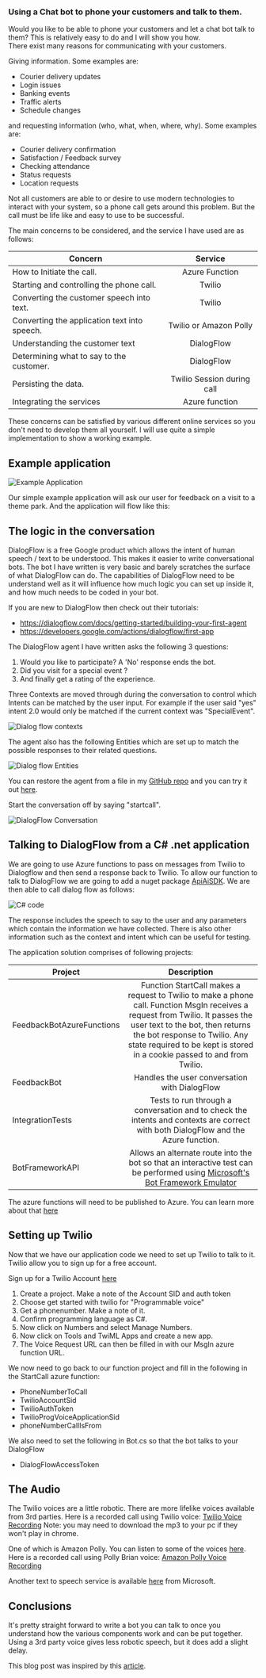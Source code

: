 ### Using a Chat bot to phone your customers and talk to them. 

Would you like to be able to phone your customers and let a chat bot talk to them? This is relatively easy to do and I will show you how.   
There exist many reasons for communicating with your customers. 

Giving information. Some examples are: 
* Courier delivery updates 
* Login issues 
* Banking events 
* Traffic alerts 
* Schedule changes 

and requesting information (who, what, when, where, why).  Some examples are: 
* Courier delivery confirmation 
* Satisfaction / Feedback survey 
* Checking attendance 
* Status requests 
* Location requests 

Not all customers are able to or desire to use modern technologies to interact with your system, so a phone call gets around this problem. But the call must be life like and easy to use to be successful. 

The main concerns to be considered, and the service I have used are as follows: 

| Concern  | Service |
|----------|:--------:|
| How to Initiate the call. | Azure Function|
| Starting and controlling the phone call. | Twilio|
| Converting the customer speech into text. | Twilio|
| Converting the application text into speech.| Twilio or Amazon Polly| 
| Understanding the customer text | DialogFlow |
| Determining what to say to the customer. | DialogFlow |
| Persisting the data. | Twilio Session during call|
| Integrating the services | Azure function |

These concerns can be satisfied by various different online services so you don't need to develop them all yourself. I will use quite a simple implementation to show a working example.

## Example application 
![Example Application](https://raw.githubusercontent.com/julianperrott/FeedbackBot/master/post/img/Twilio_App_Overview.png "Example Application")

Our simple example application will ask our user for feedback on a visit to a theme park. And the application will flow like this: 

## The logic in the conversation

DialogFlow is a free Google product which allows the intent of human speech / text to be understood. This makes it easier to write conversational bots. The bot I have written is very basic and barely scratches the surface of what DialogFlow can do. The capabilities of DialogFlow need to be understand well as it will influence how much logic you can set up inside it, and how much needs to be coded in your bot. 

If you are new to DialogFlow then check out their tutorials: 
* https://dialogflow.com/docs/getting-started/building-your-first-agent 
* https://developers.google.com/actions/dialogflow/first-app 

The DialogFlow agent I have written asks the following 3 questions: 
1. Would you like to participate? A 'No' response ends the bot. 
1. Did you visit for a special event ? 
1. And finally get a rating of the experience. 

Three Contexts are moved through during the conversation to control which Intents can be matched by the user input. 
For example if the user said "yes" intent 2.0 would only be matched if the current context was "SpecialEvent". 

![Dialog flow contexts](https://raw.githubusercontent.com/julianperrott/FeedbackBot/master/post/img/Twilio_DialogFlow_Overview.png "Dialog flow contexts")

The agent also has the following Entities which are set up to match the possible responses to their related questions. 

 ![Dialog flow Entities](https://raw.githubusercontent.com/julianperrott/FeedbackBot/master/post/img/DialogFlow_Entities.png "Dialog flow Entities")

You can restore the agent from a file in my [GitHub repo](https://github.com/julianperrott/FeedbackBot) and you can try it out [here](https://bot.dialogflow.com/ddd79d30-0b82-4e7f-bc6d-2d74e01beb95).

Start the conversation off by saying "startcall". 

 
![DialogFlow Conversation](https://raw.githubusercontent.com/julianperrott/FeedbackBot/master/post/img/FeedbackBot_StartBot_3.png "DialogFlow Conversation")
 
## Talking to DialogFlow from a C# .net application 

We are going to use Azure functions to pass on messages from Twilio to Dialogflow and then send a response back to Twilio. To allow our function to talk to DialogFlow we are going to add a nuget package [ApiAiSDK](https://github.com/dialogflow/dialogflow-dotnet-client). We are then able to call dialog flow as follows: 

 ![C# code](https://raw.githubusercontent.com/julianperrott/FeedbackBot/master/post/img/FeedbackBot_StartBot_2.png "C# code")

The response includes the speech to say to the user and any parameters which contain the information we have collected. There is also other information such as the context and intent which can be useful for testing. 

The application solution comprises of following projects: 

| Project | Description |
|--|:--:|
|FeedbackBotAzureFunctions  | Function StartCall makes a request to Twilio to make a phone call. Function MsgIn receives a request from Twilio. It passes the user text to the bot, then returns the bot response to Twilio. Any state required to be kept is stored in a cookie passed to and from Twilio. | 
| FeedbackBot | Handles the user conversation with DialogFlow |
| IntegrationTests | Tests to run through a conversation and to check the intents and contexts are correct with both DialogFlow and the Azure function. |
| BotFrameworkAPI | Allows an alternate route into the bot so that an interactive test can be performed using [Microsoft's Bot Framework Emulator](https://github.com/Microsoft/BotFramework-Emulator) |

The azure functions will need to be published to Azure. You can learn more about that [here](https://tutorials.visualstudio.com/first-azure-function/publish)


## Setting up Twilio 

Now that we have our application code we need to set up Twilio to talk to it. Twilio allow you to sign up for a free account. 

Sign up for a Twilio Account [here](https://www.twilio.com/try-twilio)

1. Create a project. Make a note of the Account SID and auth token 
1. Choose get started with twilio for "Programmable voice" 
1. Get a phonenumber. Make a note of it. 
1. Confirm programming language as C#. 
1. Now click on Numbers and select Manage Numbers. 
1. Now click on Tools and TwiML Apps and create a new app. 
1. The Voice Request URL can then be filled in with our MsgIn azure function URL. 

We now need to go back to our function project and fill in the following in the StartCall azure function: 

* PhoneNumberToCall 
* TwilioAccountSid 
* TwilioAuthToken 
* TwilioProgVoiceApplicationSid 
* phoneNumberCallIsFrom 

We also need to set the following in Bot.cs so that the bot talks to your DialogFlow  
* DialogFlowAccessToken 

## The Audio 

The Twilio voices are a little robotic. There are more lifelike voices available from 3rd parties. Here is a recorded call using Twilio voice:  [Twilio Voice Recording](https://raw.githubusercontent.com/julianperrott/FeedbackBot/master/post/sound/TwilioVoice.mp3)
Note: you may need to download the mp3 to your pc if they won't play in chrome.

One of which is Amazon Polly. You can listen to some of the voices [here](https://aws.amazon.com/polly). Here is a recorded call using Polly Brian voice:  [Amazon Polly Voice Recording](https://raw.githubusercontent.com/julianperrott/FeedbackBot/master/post/sound/PollyBrianVoice.mp3)
 

Another text to speech service is available [here](https://docs.microsoft.com/en-us/azure/cognitive-services/speech/api-reference-rest/bingvoiceoutput) from Microsoft.

 

## Conclusions 

It's pretty straight forward to write a bot you can talk to once you understand how the various components work and can be put together. Using a 3rd party voice gives less robotic speech, but it does add a slight delay. 

 

This blog post was inspired by this [article](https://www.linkedin.com/pulse/next-generation-ivr-using-twilio-speech-recognition-chatbots-badri/).

 

 

 

 